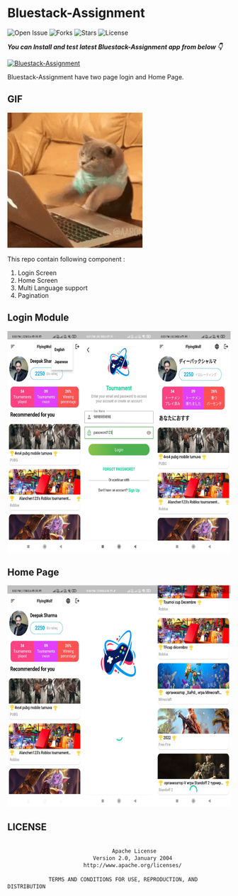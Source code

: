 # Bluestack-Assignment

![Open Issue](https://img.shields.io/github/issues/webaddicted/Bluestack-Assignment)
![Forks](https://img.shields.io/github/forks/webaddicted/Bluestack-Assignment)
![Stars](https://img.shields.io/github/stars/webaddicted/Bluestack-Assignment)
![License](https://img.shields.io/github/license/webaddicted/Bluestack-Assignment)

***You can Install and test latest Bluestack-Assignment app from below 👇***

[![Bluestack-Assignment](https://img.shields.io/badge/Bluestack%20Assignment-Apk-brightgreen.svg?style=for-the-badge&logo=android)](https://github.com/webaddicted/Bluestack-Assignment/blob/main/apk/app.apk)

Bluestack-Assignment have two page login and Home Page.


## GIF
<img src="https://github.com/webaddicted/Bluestack-Assignment/raw/main/screenshot/funny.gif" width="305">

This repo contain following component :

1) Login Screen
2) Home Screen
3) Multi Language support
4) Pagination

## Login Module

<img src="https://github.com/webaddicted/Bluestack-Assignment/raw/main/screenshot/login.jpg" height="500">


## Home Page

<img src="https://github.com/webaddicted/Bluestack-Assignment/raw/main/screenshot/home.jpg" height="500">

## LICENSE
```

                                 Apache License
                           Version 2.0, January 2004
                        http://www.apache.org/licenses/

             TERMS AND CONDITIONS FOR USE, REPRODUCTION, AND DISTRIBUTION

```


